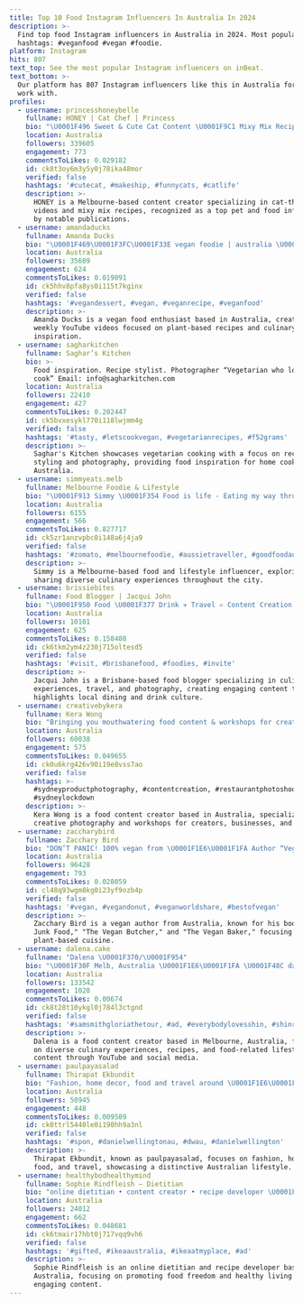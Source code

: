 ```yaml
---
title: Top 10 Food Instagram Influencers In Australia In 2024
description: >-
  Find top food Instagram influencers in Australia in 2024. Most popular
  hashtags: #veganfood #vegan #foodie.
platform: Instagram
hits: 807
text_top: See the most popular Instagram influencers on inBeat.
text_bottom: >-
  Our platform has 807 Instagram influencers like this in Australia for you to
  work with.
profiles:
  - username: princesshoneybelle
    fullname: HONEY | Cat Chef | Princess
    bio: "\U0001F496 Sweet & Cute Cat Content \U0001F9C1 Mixy Mix Recipes \U0001F3C6 AiMCO Best Pet & Food Creator \U0001F4F0 Business Insider + TIME \U0001F3F0 Melbourne, Australia ✉️ honey@onefluent.com"
    location: Australia
    followers: 339605
    engagement: 773
    commentsToLikes: 0.029182
    id: ck8t3oy6m3y5y0j78ika48mor
    verified: false
    hashtags: '#cutecat, #makeship, #funnycats, #catlife'
    description: >-
      HONEY is a Melbourne-based content creator specializing in cat-themed
      videos and mixy mix recipes, recognized as a top pet and food influencer
      by notable publications.
  - username: amandaducks
    fullname: Amanda Ducks
    bio: "\U0001F469\U0001F3FC‍\U0001F33E vegan foodie | australia \U0001F31E hello@amandaducks.com \U0001FAB4 weekly videos on youtube"
    location: Australia
    followers: 35609
    engagement: 624
    commentsToLikes: 0.019091
    id: ck5hhv8pfa8ys0i115t7kginx
    verified: false
    hashtags: '#vegandessert, #vegan, #veganrecipe, #veganfood'
    description: >-
      Amanda Ducks is a vegan food enthusiast based in Australia, creating
      weekly YouTube videos focused on plant-based recipes and culinary
      inspiration.
  - username: sagharkitchen
    fullname: Saghar’s Kitchen
    bio: >-
      Food inspiration. Recipe stylist. Photographer “Vegetarian who loves to
      cook” Email: info@sagharkitchen.com
    location: Australia
    followers: 22410
    engagement: 427
    commentsToLikes: 0.202447
    id: ck5bvxesykl770i118lwjmm4g
    verified: false
    hashtags: '#tasty, #letscookvegan, #vegetarianrecipes, #f52grams'
    description: >-
      Saghar's Kitchen showcases vegetarian cooking with a focus on recipe
      styling and photography, providing food inspiration for home cooks in
      Australia.
  - username: simmyeats.melb
    fullname: Melbourne Foodie & Lifestyle
    bio: "\U0001F913 Simmy \U0001F354 Food is life - Eating my way through Melbourne \U0001F4EC DM or Email for collabs: simmyeats.melb@hotmail.com"
    location: Australia
    followers: 6155
    engagement: 566
    commentsToLikes: 0.827717
    id: ck5zr1anzvpbc0i148a6j4ja9
    verified: false
    hashtags: '#zomato, #melbournefoodie, #aussietraveller, #goodfoodau'
    description: >-
      Simmy is a Melbourne-based food and lifestyle influencer, exploring and
      sharing diverse culinary experiences throughout the city.
  - username: brissiebites
    fullname: Food Blogger | Jacqui John
    bio: "\U0001F950 Food \U0001F377 Drink ✈️ Travel ✍️ Content Creation \U0001F4F7 Photography ☀️ Brisbane based \U0001F48C jacqui@brissiebites.com"
    location: Australia
    followers: 10101
    engagement: 625
    commentsToLikes: 0.158408
    id: ck6tkm2ym4z230j715oltesd5
    verified: false
    hashtags: '#visit, #brisbanefood, #foodies, #invite'
    description: >-
      Jacqui John is a Brisbane-based food blogger specializing in culinary
      experiences, travel, and photography, creating engaging content that
      highlights local dining and drink culture.
  - username: creativebykera
    fullname: Kera Wong
    bio: "Bringing you mouthwatering food content & workshops for creators, businesses & brands \U0001F924 Follow for droolworthy creative photography, tips & tricks! \U0001F44B\U0001F3FC"
    location: Australia
    followers: 60038
    engagement: 575
    commentsToLikes: 0.049655
    id: ck0u6krg426v90i19e8vss7ao
    verified: false
    hashtags: >-
      #sydneyproductphotography, #contentcreation, #restaurantphotoshoot,
      #sydneylockdown
    description: >-
      Kera Wong is a food content creator based in Australia, specializing in
      creative photography and workshops for creators, businesses, and brands.
  - username: zaccharybird
    fullname: Zacchary Bird
    bio: "DON’T PANIC! 100% vegan from \U0001F1E6\U0001F1FA Author “Vegan Junk Food” \U0001F354 & “The Vegan Butcher” EN/NL/FR/DE\U0001F357 “The Vegan Baker” out NOW \U0001F9C1 bookings@slickmgmt.com.au"
    location: Australia
    followers: 96428
    engagement: 793
    commentsToLikes: 0.028059
    id: cl48q93wgm8kg0i23yf9ozb4p
    verified: false
    hashtags: '#vegan, #vegandonut, #veganworldshare, #bestofvegan'
    description: >-
      Zacchary Bird is a vegan author from Australia, known for his books "Vegan
      Junk Food," "The Vegan Butcher," and "The Vegan Baker," focusing on
      plant-based cuisine.
  - username: dalena.cake
    fullname: "Dalena \U0001F370/\U0001F954"
    bio: "\U0001F30F Melb, Australia \U0001F1E6\U0001F1FA \U0001F48C dalenacakee@gmail.com \U0001F374 @chonnydayshop \U0001F3A5 YouTube: Chonnyday \U0001F447\U0001F3FC Join our food fam! \U0001F495\U0001F35C\U0001F371\U0001F357\U0001F355\U0001F354\U0001F95E"
    location: Australia
    followers: 133542
    engagement: 1028
    commentsToLikes: 0.00674
    id: ck8t28t10ykgl0j784l3ctgnd
    verified: false
    hashtags: '#samsmithgloriathetour, #ad, #everybodylovesshin, #shinramyun'
    description: >-
      Dalena is a food content creator based in Melbourne, Australia, focusing
      on diverse culinary experiences, recipes, and food-related lifestyle
      content through YouTube and social media.
  - username: paulpayasalad
    fullname: Thirapat Ekbundit
    bio: "Fashion, home decor, food and travel around \U0001F1E6\U0001F1FA \U0001F4E7 gday@huume.com.au ﹏﹏"
    location: Australia
    followers: 50945
    engagement: 448
    commentsToLikes: 0.009509
    id: ck0ttrl5440le0i190hh9a3nl
    verified: false
    hashtags: '#spon, #danielwellingtonau, #dwau, #danielwellington'
    description: >-
      Thirapat Ekbundit, known as paulpayasalad, focuses on fashion, home decor,
      food, and travel, showcasing a distinctive Australian lifestyle.
  - username: healthybodhealthymind
    fullname: Sophie Rindfleish — Dietitian
    bio: "online dietitian • content creator • recipe developer \U0001FAF6\U0001F3FC helping you find food freedom \U0001F3C3\U0001F3FD‍♀️ @sosos_runclub hello@healthybodhealthymind.com book in ↓"
    location: Australia
    followers: 24012
    engagement: 662
    commentsToLikes: 0.048681
    id: ck6tmair17hbt0j717vqq9vh6
    verified: false
    hashtags: '#gifted, #ikeaaustralia, #ikeaatmyplace, #ad'
    description: >-
      Sophie Rindfleish is an online dietitian and recipe developer based in
      Australia, focusing on promoting food freedom and healthy living through
      engaging content.
---
```


